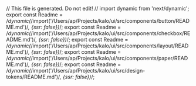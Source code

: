 // This file is generated. Do not edit!
// import dynamic from 'next/dynamic';
export const Readme = /*dynamic(*/import('/Users/ap/Projects/kalo/ui/src/components/button/README.md')/*, {ssr: false})*/;
export const Readme = /*dynamic(*/import('/Users/ap/Projects/kalo/ui/src/components/checkbox/README.md')/*, {ssr: false})*/;
export const Readme = /*dynamic(*/import('/Users/ap/Projects/kalo/ui/src/components/layout/README.md')/*, {ssr: false})*/;
export const Readme = /*dynamic(*/import('/Users/ap/Projects/kalo/ui/src/components/paper/README.md')/*, {ssr: false})*/;
export const Readme = /*dynamic(*/import('/Users/ap/Projects/kalo/ui/src/design-tokens/README.md')/*, {ssr: false})*/;